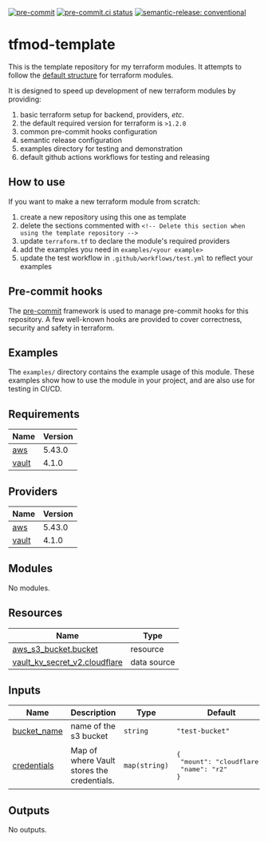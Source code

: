 [![pre-commit](https://img.shields.io/badge/pre--commit-enabled-brightgreen?logo=pre-commit&logoColor=white)](https://github.com/pre-commit/pre-commit) [![pre-commit.ci status](https://results.pre-commit.ci/badge/github/brucellino/tfmod-template/main.svg)](https://results.pre-commit.ci/latest/github/brucellino/tfmod-template/main) [![semantic-release: conventional](https://img.shields.io/badge/semantic--release-conventional-e10079?logo=semantic-release)](https://github.com/semantic-release/semantic-release)

# tfmod-template

<!-- Delete this section when using the template repository -->

This is the template repository for my terraform modules.
It attempts to follow the [default structure](https://www.terraform.io/language/modules/develop/structure) for terraform modules.

It is designed to speed up development of new terraform modules by providing:

1. basic terraform setup for backend, providers, _etc_.
  1. the default required version for terraform is `>1.2.0`
1. common pre-commit hooks configuration
1. semantic release configuration
1. examples directory for testing and demonstration
1. default github actions workflows for testing and releasing

## How to use

<!-- Delete this section when using the template repository -->

If you want to make a new terraform module from scratch:

1. create a new repository using this one as template
1. delete the sections commented with `<!-- Delete this section when using the template repository -->`
1. update `terraform.tf` to declare the module's required providers
1. add the examples you need in `examples/<your example>`
1. update the test workflow in `.github/workflows/test.yml` to reflect your examples

## Pre-commit hooks

<!-- Edit this section or delete if you make no change  -->

The [pre-commit](https://pre-commit.com) framework is used to manage pre-commit hooks for this repository.
A few well-known hooks are provided to cover correctness, security and safety in terraform.

## Examples

The `examples/` directory contains the example usage of this module.
These examples show how to use the module in your project, and are also use for testing in CI/CD.

<!--

Modify this section according to the kinds of examples you want
You may want to change the names of the examples or the kinds of
examples themselves

-->

<!-- BEGIN_TF_DOCS -->
## Requirements

| Name | Version |
|------|---------|
| <a name="requirement_aws"></a> [aws](#requirement\_aws) | 5.43.0 |
| <a name="requirement_vault"></a> [vault](#requirement\_vault) | 4.1.0 |

## Providers

| Name | Version |
|------|---------|
| <a name="provider_aws"></a> [aws](#provider\_aws) | 5.43.0 |
| <a name="provider_vault"></a> [vault](#provider\_vault) | 4.1.0 |

## Modules

No modules.

## Resources

| Name | Type |
|------|------|
| [aws_s3_bucket.bucket](https://registry.terraform.io/providers/hashicorp/aws/5.43.0/docs/resources/s3_bucket) | resource |
| [vault_kv_secret_v2.cloudflare](https://registry.terraform.io/providers/hashicorp/vault/4.1.0/docs/data-sources/kv_secret_v2) | data source |

## Inputs

| Name | Description | Type | Default | Required |
|------|-------------|------|---------|:--------:|
| <a name="input_bucket_name"></a> [bucket\_name](#input\_bucket\_name) | name of the s3 bucket | `string` | `"test-bucket"` | no |
| <a name="input_credentials"></a> [credentials](#input\_credentials) | Map of where Vault stores the credentials. | `map(string)` | <pre>{<br>  "mount": "cloudflare",<br>  "name": "r2"<br>}</pre> | no |

## Outputs

No outputs.
<!-- END_TF_DOCS -->
